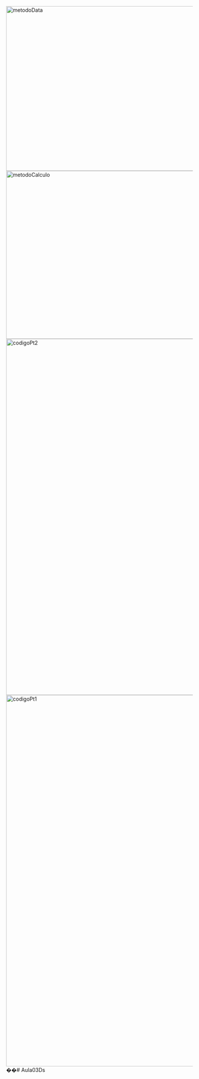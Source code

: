 <img width="1482" height="443" alt="metodoData" src="https://github.com/user-attachments/assets/780b10d8-dd48-40ae-a2dd-6ffbe76f06f3" />
<img width="1468" height="452" alt="metodoCalculo" src="https://github.com/user-attachments/assets/2b671151-6b5d-49de-baad-7572ac68962e" />
<img width="1857" height="958" alt="codigoPt2" src="https://github.com/user-attachments/assets/7cb8dd12-6305-419b-b950-43345337df50" />
<img width="1845" height="999" alt="codigoPt1" src="https://github.com/user-attachments/assets/24b0dbe8-e107-4ccb-a859-2922209b464a" />
��#   A u l a 0 3 D s 
 
 
